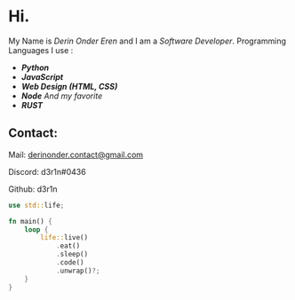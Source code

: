 # **Hi.**

My Name is *Derin Onder Eren* and I am a *Software Developer*.
Programming Languages I use :

 - ***Python*** 
 - ***JavaScript***
 -  ***Web Design (HTML, CSS)***
 -  ***Node***
  *And my favorite*
 - ***RUST***



##  **Contact**:
Mail: derinonder.contact@gmail.com

Discord: d3r1n#0436

Github: d3r1n

```rust
use std::life;

fn main() {
	loop {
		life::live()
			.eat()
			.sleep()
			.code()
			.unwrap()?;
	}
}
```
